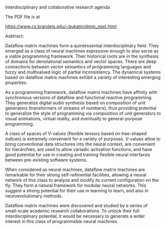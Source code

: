 Interdisciplinary and collaborative research agenda

The PDF file is at

https://www.cs.brandeis.edu/~bukatin/dmm_next.html

Asbtract:

Dataflow matrix machines form a quintessential interdisciplinary field. 
They emerged as a class of neural machines expressive enough to also serve
as a viable programming framework. Their historical roots are in the synthesis of domains
for denotational semantics and vector spaces. There are deep connections between
vector semantics of programming languages and fuzzy and multivalued logic of
partial inconsistency. The dynamical systems based on dataflow
matrix machines exhibit a variety of interesting emerging properties. 

As a programming framework, dataflow matrix machines have affinity with
synchronous versions of dataflow and functional reactive programming.
They generalize digital audio synthesis based on composition of unit generators
(transformers of streams of numbers), thus providing potential to generalize
the style of programming via composition of unit generators to
visual animations, virtual reality, and eventually to general-purpose
programming.

A class of spaces of V-values (flexible tensors based on tree-shaped indices) is
extremely convenient for a variety of purposes. V-values allow to bring conventional data structures
into the neural context, are convenient for hierarchies, are used to allow
variadic activation functions, and have good potential for use in creating and training
flexible neural interfaces between pre-existing software systems.

When considered as neural machines, dataflow matrix machines are remarkable for
their strong self-referential facilities, allowing a neural network of this class to analyze
and modify its current configuration on the fly. They form a natural framework for modular
neural networks. This suggest a strong potential for their use in learning to learn,
and also in neuroevolutionary methods.

Dataflow matrix machines were discovered and studied by a series of small-scale academic
research collaborations. To unlock their full interdisciplinary potential, it would be necessary
to generate a wider interest in this class of programmable neural machines.
